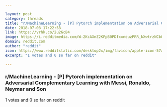 ```yaml
---

layout: post
category: threads
title: "r/MachineLearning - [P] Pytorch implementation on Adversarial Complementary Learning with Messi, Ronaldo, Neymar and Son"
date: 2018-07-03 17:22:53
link: https://vrhk.co/2u2GcB4
image: https://i.redditmedia.com/W-2KcAXnZ2KFpB0PDfxxneuzPRR_kXwtrzNCbQJM8S8.jpg?s=30446c4bd5ef11a08dd2f9d8d0da72d0
domain: reddit.com
author: "reddit"
icon: https://www.redditstatic.com/desktop2x/img/favicon/apple-icon-57x57.png
excerpt: "1 votes and 0 so far on reddit"

---
```


### r/MachineLearning - [P] Pytorch implementation on Adversarial Complementary Learning with Messi, Ronaldo, Neymar and Son

1 votes and 0 so far on reddit